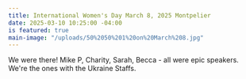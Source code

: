 ```yaml
---
title: International Women's Day March 8, 2025 Montpelier
date: 2025-03-10 10:25:00 -04:00
is featured: true
main-image: "/uploads/50%2050%201%20on%20March%208.jpg"
---
```


We were there! Mike P, Charity, Sarah, Becca - all were epic speakers. We're the ones with the Ukraine Staffs.